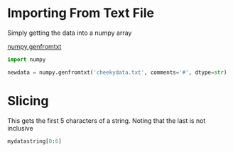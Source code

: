 # Importing From Text File

Simply getting the data into a numpy array

[numpy.genfromtxt](https://docs.scipy.org/doc/numpy/reference/generated/numpy.genfromtxt.html)


```python
import numpy

newdata = numpy.genfromtxt('cheekydata.txt', comments='#', dtype=str)
```


# Slicing

This gets the first 5 characters of a string. Noting that the last is not inclusive

```python
mydatastring[0:6]
```
